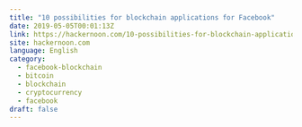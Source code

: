 ```yaml
---
title: "10 possibilities for blockchain applications for Facebook"
date: 2019-05-05T00:01:13Z
link: https://hackernoon.com/10-possibilities-for-blockchain-applications-for-facebook-a9ae7a41f3e5?source=rss----3a8144eabfe3---4
site: hackernoon.com
language: English
category:
  - facebook-blockchain
  - bitcoin
  - blockchain
  - cryptocurrency
  - facebook
draft: false
---
```

